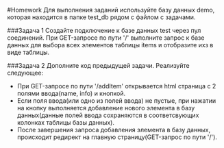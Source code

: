 #Homework
Для выполнения заданий используйте базу данных demo, которая находится в папке test_db рядом с файлом с задачами. 

###Задача 1 
Создайте подключение к базе данных test через пул соединений. 
При GET-запросе по пути '/' выполните запрос к базе данных для выбора всех элементов таблицы items и отобразите ихз в виде таблицы. 

###Задача 2 
Дополните код предыдущей задачи. Реализуйте следующее: 
* При GET-запросе по пути '/addItem' открывается html страница с 2 полями ввода(name, info) и кнопкой. 
* Если поля ввода(или одно из полей ввода) не пустые, при нажатии на кнопку выполняется добавление нового элемента в базу данных(данные полей ввода сохраняются в соответсвующих колонках таблицы базы данных). 
* После завершения запроса добавления элемента в базу данных, происходит редирект на главную страницу(GET-запрос по пути '/'). 
